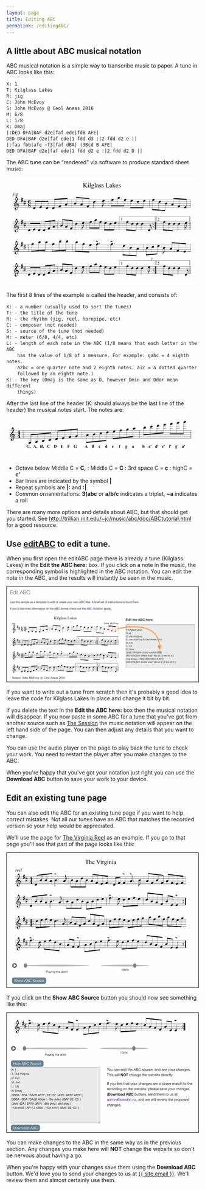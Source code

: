 ```yaml
---
layout: page
title: Editing ABC
permalink: /editingABC/
---
```


A little about ABC musical notation
-------

ABC musical notation is a simple way to transcribe music to paper. A tune in ABC looks like this:

    X: 1
    T: Kilglass Lakes
    R: jig
    C: John McEvoy
    S: John McEvoy @ Ceol Aneas 2016
    M: 6/8
    L: 1/8
    K: Dmaj
    |:DED DFA|BAF d2e|faf ede|fdB AFE|
    DED DFA|BAF d2e|faf ede|1 fdd d3 :|2 fdd d2 e ||
    |:faa fbb|afe ~f3|faf dBA| (3Bcd B AFE|
    DED DFA|BAF d2e|faf ede|1 fdd d2 e :|2 fdd d2 D ||

The ABC tune can be “rendered” via software to produce standard sheet music:

![music-image](/images/kilglass-lakes.png "Image from ABC source")

The first 8 lines of the example is called the header, and consists of:

    X: - a number (usually used to sort the tunes)
    T: - the title of the tune
    R: - the rhythm (jig, reel, hornpipe, etc)
    C: - composer (not needed)
    S: - source of the tune (not needed)
    M: - meter (6/8, 4/4, etc)
    L: - length of each note in the ABC (1/8 means that each letter in the ABC
        has the value of 1/8 of a measure. For example: gabc = 4 eighth notes.
        a2bc = one quarter note and 2 eighth notes. a3c = a dotted quarter
        followed by an eighth note.)
    K: - The key (Dmaj is the same as D, however Dmin and Ddor mean different
        things)

After the last line of the header (K: should always be the last line of the header)
the musical notes start. The notes are:

![notes-image](/images/notes.png)

* Octave below Middle C = **C,** : Middle C = **C** : 3rd space C = **c** : highC = **c’**
* Bar lines are indicated by the symbol **\|**
* Repeat symbols are **\|:** and **:\|**
* Common ornamentations: **3(abc** or **a/b/c** indicates a triplet, **~a** indicates a roll

There are many more options and details about ABC, but that should get you started.
See <a href="http://trillian.mit.edu/~jc/music/abc/doc/ABCtutorial.html">
http://trillian.mit.edu/~jc/music/abc/doc/ABCtutorial.html</a> for a good resource.

Use <a href="/editABC/">editABC</a> to edit a tune.
---------------

When you first open the editABC page there is already a tune (Kilglass Lakes) in
the **Edit the ABC here:** box. If you click on a note in the music, the
corresponding symbol is highlighted in the ABC notation. You can edit the note
in the ABC, and the results will instantly be seen in the music.

<img src="/images/editABC.png" alt="editABC-image" style="border:1px solid black;">

If you want to write out a tune from scratch then it's probably a good idea to leave the
code for Kilglass Lakes in place and change it bit by bit.

If you delete the text in the **Edit the ABC here:** box then the musical notation
will disappear. If you now paste in some ABC for a tune that you've got from another
source such as <a href="https://thesession.org">The Session</a> the music notation will
appear on the left hand side of the page. You can then adjust any details that you want
to change.

You can use the audio player on the page to play back the tune to check your work.
You need to restart the player after you make changes to the ABC.

When you're happy that you've got your notation just right you can use the **Download ABC**
button to save your work to your device.

Edit an existing tune page
------------

You can also edit the ABC for an existing tune page if you want to help correct mistakes. Not all
our tunes have an ABC that matches the recorded version so your help would be appreciated.

We'll use the page for <a href="/tunes/virginia-reel">The Virginia Reel</a> as an example.
If you go to that page you'll see that part of the page looks like this:

<img src="/images/virginia.png" alt="virginia-image" style="border:1px solid black;">

If you click on the **Show ABC Source** button you should now see something like this:

<img src="/images/virginia-abc.png" alt="virginia-image" style="border:1px solid black;">

You can make changes to the ABC in the same way as in the previous section. Any changes
you make here will **NOT** change the website so don't be nervous about having a go.

When you're happy with your changes save them using the **Download ABC** button. We'd love
you to send your changes to us at <a href="mailto:{{ site.email }}">{{ site.email }}</a>.
We'll review them and almost certainly use them.
